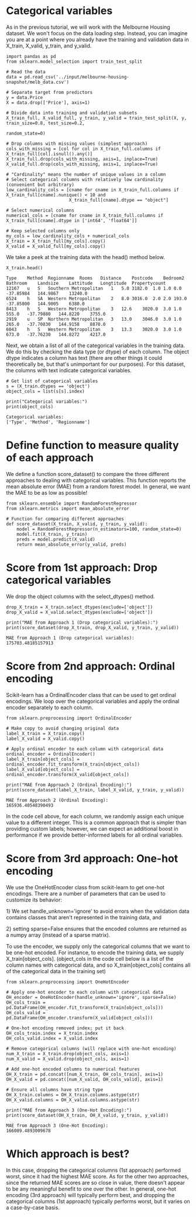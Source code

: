 # Categorical variables
As in the previous tutorial, we will work with the Melbourne Housing dataset.
We won't focus on the data loading step. Instead, you can imagine you are at a point where you already have the training and validation data in X_train, X_valid, y_train, and y_valid.

    import pandas as pd
    from sklearn.model_selection import train_test_split

    # Read the data
    data = pd.read_csv('../input/melbourne-housing-snapshot/melb_data.csv')

    # Separate target from predictors
    y = data.Price
    X = data.drop(['Price'], axis=1)

    # Divide data into training and validation subsets
    X_train_full, X_valid_full, y_train, y_valid = train_test_split(X, y, train_size=0.8, test_size=0.2,
                                                                    random_state=0)

    # Drop columns with missing values (simplest approach)
    cols_with_missing = [col for col in X_train_full.columns if X_train_full[col].isnull().any()] 
    X_train_full.drop(cols_with_missing, axis=1, inplace=True)
    X_valid_full.drop(cols_with_missing, axis=1, inplace=True)

    # "Cardinality" means the number of unique values in a column
    # Select categorical columns with relatively low cardinality (convenient but arbitrary)
    low_cardinality_cols = [cname for cname in X_train_full.columns if X_train_full[cname].nunique() < 10 and 
                            X_train_full[cname].dtype == "object"]

    # Select numerical columns
    numerical_cols = [cname for cname in X_train_full.columns if X_train_full[cname].dtype in ['int64', 'float64']]

    # Keep selected columns only
    my_cols = low_cardinality_cols + numerical_cols
    X_train = X_train_full[my_cols].copy()
    X_valid = X_valid_full[my_cols].copy()


We take a peek at the training data with the head() method below.

    X_train.head()

    Type	Method	Regionname	Rooms	Distance	Postcode	Bedroom2	Bathroom	Landsize	Lattitude	Longtitude	Propertycount
    12167	u	S	Southern Metropolitan	1	5.0	3182.0	1.0	1.0	0.0	-37.85984	144.9867	13240.0
    6524	h	SA	Western Metropolitan	2	8.0	3016.0	2.0	2.0	193.0	-37.85800	144.9005	6380.0
    8413	h	S	Western Metropolitan	3	12.6	3020.0	3.0	1.0	555.0	-37.79880	144.8220	3755.0
    2919	u	SP	Northern Metropolitan	3	13.0	3046.0	3.0	1.0	265.0	-37.70830	144.9158	8870.0
    6043	h	S	Western Metropolitan	3	13.3	3020.0	3.0	1.0	673.0	-37.76230	144.8272	4217.0


Next, we obtain a list of all of the categorical variables in the training data. We do this by checking the data type (or dtype) of each column. The object dtype indicates a column has
text (there are other things it could theoretically be, but that's unimportant for our purposes). For this dataset, the columns with text indicate categorical variables.

    # Get list of categorical variables
    s = (X_train.dtypes == 'object')
    object_cols = list(s[s].index)

    print("Categorical variables:")
    print(object_cols)

    Categorical variables:
    ['Type', 'Method', 'Regionname']


# Define function to measure quality of each approach
We define a function score_dataset() to compare the three different approaches to dealing with categorical variables. This function reports the mean absolute error (MAE) from a random
forest model. In general, we want the MAE to be as low as possible!

    from sklearn.ensemble import RandomForestRegressor
    from sklearn.metrics import mean_absolute_error

    # Function for comparing different approaches
    def score_dataset(X_train, X_valid, y_train, y_valid):
        model = RandomForestRegressor(n_estimators=100, random_state=0)
        model.fit(X_train, y_train)
        preds = model.predict(X_valid)
        return mean_absolute_error(y_valid, preds)


# Score from 1st approach: Drop categorical variables
We drop the object columns with the select_dtypes() method.

    drop_X_train = X_train.select_dtypes(exclude=['object'])
    drop_X_valid = X_valid.select_dtypes(exclude=['object'])

    print("MAE from Approach 1 (Drop categorical variables):")
    print(score_dataset(drop_X_train, drop_X_valid, y_train, y_valid))

    MAE from Approach 1 (Drop categorical variables):
    175703.48185157913


# Score from 2nd approach: Ordinal encoding
Scikit-learn has a OrdinalEncoder class that can be used to get ordinal encodings. We loop over the categorical variables and apply the ordinal encoder separately to each column.

    from sklearn.preprocessing import OrdinalEncoder

    # Make copy to avoid changing original data 
    label_X_train = X_train.copy()
    label_X_valid = X_valid.copy()

    # Apply ordinal encoder to each column with categorical data
    ordinal_encoder = OrdinalEncoder()
    label_X_train[object_cols] = ordinal_encoder.fit_transform(X_train[object_cols])
    label_X_valid[object_cols] = ordinal_encoder.transform(X_valid[object_cols])

    print("MAE from Approach 2 (Ordinal Encoding):") 
    print(score_dataset(label_X_train, label_X_valid, y_train, y_valid))

    MAE from Approach 2 (Ordinal Encoding):
    165936.40548390493


In the code cell above, for each column, we randomly assign each unique value to a different integer. This is a common approach that is simpler than providing custom labels; however,
we can expect an additional boost in performance if we provide better-informed labels for all ordinal variables.

# Score from 3rd approach: One-hot encoding
We use the OneHotEncoder class from scikit-learn to get one-hot encodings. There are a number of parameters that can be used to customize its behavior:

1} We set handle_unknown='ignore' to avoid errors when the validation data contains classes that aren't represented in the training data, and

2} setting sparse=False ensures that the encoded columns are returned as a numpy array (instead of a sparse matrix).

To use the encoder, we supply only the categorical columns that we want to be one-hot encoded. For instance, to encode the training data, we supply X_train[object_cols].
(object_cols in the code cell below is a list of the column names with categorical data, and so X_train[object_cols] contains all of the categorical data in the training set)

    from sklearn.preprocessing import OneHotEncoder

    # Apply one-hot encoder to each column with categorical data
    OH_encoder = OneHotEncoder(handle_unknown='ignore', sparse=False)
    OH_cols_train = pd.DataFrame(OH_encoder.fit_transform(X_train[object_cols]))
    OH_cols_valid = pd.DataFrame(OH_encoder.transform(X_valid[object_cols]))

    # One-hot encoding removed index; put it back
    OH_cols_train.index = X_train.index
    OH_cols_valid.index = X_valid.index

    # Remove categorical columns (will replace with one-hot encoding)
    num_X_train = X_train.drop(object_cols, axis=1)
    num_X_valid = X_valid.drop(object_cols, axis=1)

    # Add one-hot encoded columns to numerical features
    OH_X_train = pd.concat([num_X_train, OH_cols_train], axis=1)
    OH_X_valid = pd.concat([num_X_valid, OH_cols_valid], axis=1)

    # Ensure all columns have string type
    OH_X_train.columns = OH_X_train.columns.astype(str)
    OH_X_valid.columns = OH_X_valid.columns.astype(str)

    print("MAE from Approach 3 (One-Hot Encoding):") 
    print(score_dataset(OH_X_train, OH_X_valid, y_train, y_valid))

    MAE from Approach 3 (One-Hot Encoding):
    166089.4893009678


# Which approach is best?
In this case, dropping the categorical columns (1st approach) performed worst, since it had the highest MAE score. As for the other two approaches, since the returned MAE scores are so
close in value, there doesn't appear to be any meaningful benefit to one over the other. In general, one-hot encoding (3rd approach) will typically perform best, and dropping the
categorical columns (1st approach) typically performs worst, but it varies on a case-by-case basis.
